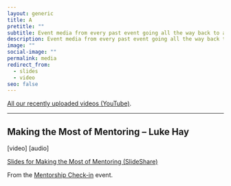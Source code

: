 ```yaml
---
layout: generic
title: A
pretitle: ""
subtitle: Event media from every past event going all the way back to about a week ago
description: Event media from every past event going all the way back to about a week ago
image: ""
social-image: ""
permalink: media
redirect_from:
  - slides
  - video
seo: false
---
```

[All our recently uploaded videos (YouTube)](https://www.youtube.com/channel/UC9hOYRFJn2NgV406gr9jajw/videos).

---

## Making the Most of Mentoring – Luke Hay

\[video] \[audio]

[](https://uxbri.org/mentorship-check-in)[S﻿lides for Making the Most of Mentoring (SlideShare)](https://www.slideshare.net/uxbri/luke-hay-making-the-most-of-mentoring)

F﻿rom the [Mentorship Check-in](https://uxbri.org/mentorship-check-in) event.

[](https://www.slideshare.net/uxbri/luke-hay-making-the-most-of-mentoring)